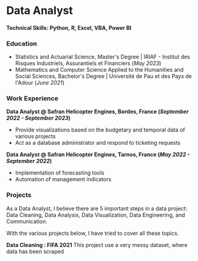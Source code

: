 # Data Analyst

#### Technical Skills: Python, R, Excel, VBA, Power BI

### Education
  - Statistics and Actuarial Science, Master's Degree | IRIAF - Institut des Risques Industriels, Assurantiels et Financiers (_May 2023_)
  - Mathematics and Computer Science Applied to the Humanities and Social Sciences, Bachelor's Degree | Université de Pau et des Pays de l'Adour (_June 2021_)

### Work Experience
**Data Analyst @ Safran Helicopter Engines, Bordes, France (_September 2022 - September 2023_)**
  - Provide visualizations based on the budgetary and temporal data of various projects
  - Act as a database administrator and respond to ticketing requests
  
**Data Analyst @ Safran Helicopter Engines, Tarnos, France (_May 2022 - September 2022_)**
  - Implementation of forecasting tools
  - Automation of management indicators

### Projects
As a Data Analyst, I believe there are 5 important steps in a data project: Data Cleaning, Data Analysis, Data Visualization, Data Engineering, and Communication.

With the various projects below, I have tried to cover all these topics.

**Data Cleaning : FIFA 2021**
This project use a very messy dataset, where data has been scraped 

